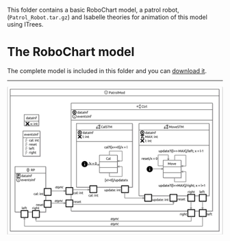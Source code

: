 This folder contains a basic RoboChart model, a patrol robot, (`Patrol_Robot.tar.gz`) and Isabelle theories for animation of this model using ITrees.

# The RoboChart model
The complete model is included in this folder and you can [download it](RoboChart_basic.tar.gz).

----
![Module](document/images/system.png?raw=true "Module")

